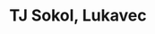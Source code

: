 ---
id: 5dbc0380-95b4-425c-a76d-4a9f27f78693
title: "TJ Sokol, Lukavec"
price: 5000
year: 2019
description: "Příspěvek na zakoupení traktoru"
kouskovani: true
locationName: undefined
position:
  lng: 17.9198886135511
  lat: 49.75168868466538
---